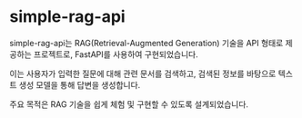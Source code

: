 # simple-rag-api
simple-rag-api는 RAG(Retrieval-Augmented Generation) 기술을 API 형태로 제공하는 프로젝트로, FastAPI를 사용하여 구현되었습니다.

이는 사용자가 입력한 질문에 대해 관련 문서를 검색하고, 검색된 정보를 바탕으로 텍스트 생성 모델을 통해 답변을 생성합니다.

주요 목적은 RAG 기술을 쉽게 체험 및 구현할 수 있도록 설계되었습니다.
